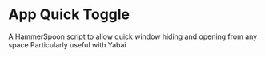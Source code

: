 # App Quick Toggle
A HammerSpoon script to allow quick window hiding and opening from any space
Particularly useful with Yabai
